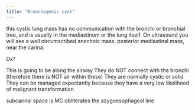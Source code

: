 ```yaml
---
title: "Bronchogenic cyst"
---
```

this cystic lung mass has no communication with the bronchi or bronchial tree, and is usually in the mediastinum or the lung itself. On ultrasound you will see a well circumscribed anechoic mass. posterior mediastinal mass, near the carina.

Dx?

This is going to be along the airway
They do NOT connect with the bronchi (therefore there is NOT air within these)
They are normally cystic or solid
They can be managed expectantly because they have a very low likelihood of malignant transformation

subcarinal space is MC
obliterates the azygoesophageal line

